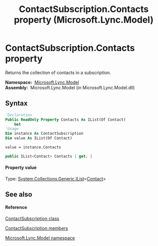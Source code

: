 ﻿---
title: ContactSubscription.Contacts property  (Microsoft.Lync.Model)
TOCTitle: 'Contacts property '
ms:assetid: P:Microsoft.Lync.Model.ContactSubscription.Contacts_DI_3_UC_OCS14MrefLyncWPF
ms:mtpsurl: https://msdn.microsoft.com/en-us/library/microsoft.lync.model.contactsubscription.contacts_di_3_uc_ocs14mreflyncwpf(v=office.15)
ms:contentKeyID: 48594484
ms.date: 07/28/2014
mtps_version: v=office.15
f1_keywords:
- Microsoft.Lync.Model.ContactSubscription.Contacts
dev_langs:
- CSharp
- JScript
- VB
- other
---

# ContactSubscription.Contacts property

Returns the collection of contacts in a subscription.

**Namespace:**  [Microsoft.Lync.Model](microsoft-lync-model-namespace_2.md)  
**Assembly:**  Microsoft.Lync.Model (in Microsoft.Lync.Model.dll)

## Syntax

``` vb
'Declaration
Public ReadOnly Property Contacts As IList(Of Contact)
    Get
'Usage
Dim instance As ContactSubscription
Dim value As IList(Of Contact)

value = instance.Contacts
```

``` csharp
public IList<Contact> Contacts { get; }
```

#### Property value

Type: [System.Collections.Generic.IList](http://msdn2.microsoft.com/en-us/library/5y536ey6)\<[Contact](contact-class-microsoft-lync-model_2.md)\>  

## See also

#### Reference

[ContactSubscription class](contactsubscription-class-microsoft-lync-model_2.md)

[ContactSubscription members](contactsubscription-members-microsoft-lync-model_2.md)

[Microsoft.Lync.Model namespace](microsoft-lync-model-namespace_2.md)

